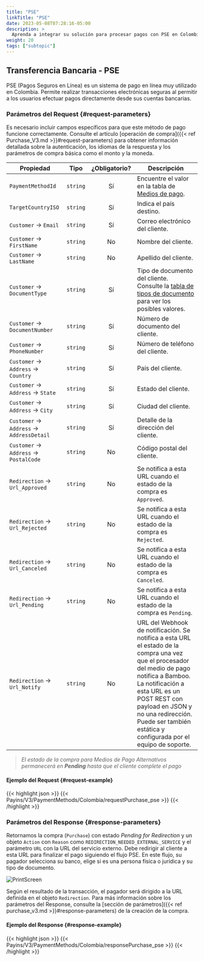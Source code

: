 ```yaml
---
title: "PSE"
linkTitle: "PSE"
date: 2023-05-08T07:28:16-05:00
description: >
  Aprenda a integrar su solución para procesar pagos con PSE en Colombia.
weight: 20
tags: ["subtopic"]
---
```


## Transferencia Bancaria - PSE
PSE (Pagos Seguros en Línea) es un sistema de pago en línea muy utilizado en Colombia. Permite realizar transacciones electrónicas seguras al permitir a los usuarios efectuar pagos directamente desde sus cuentas bancarias.

### Parámetros del Request {#request-parameters}
Es necesario incluir campos específicos para que este método de pago funcione correctamente. Consulte el artículo [operación de compra]({{< ref Purchase_V3.md >}}#request-parameters) para obtener información detallada sobre la autenticación, los idiomas de la respuesta y los parámetros de compra básica como el monto y la moneda.

| Propiedad | Tipo | ¿Obligatorio? | Descripción |
|---|:-:|:-:|---|
| `PaymentMethodId` | `string` | Sí | Encuentre el valor en la tabla de [Medios de pago](/es/docs/payment-methods/colombia.html#payment-methods). |
| `TargetCountryISO` | `string` | Sí | Indica el país destino. |
| `Customer` → `Email` | `string` | Sí | Correo electrónico del cliente. |
| `Customer` → `FirstName` | `string` | No | Nombre del cliente. |
| `Customer` → `LastName` | `string` | No | Apellido del cliente. |
| `Customer` → `DocumentType` | `string` | Sí | Tipo de documento del cliente.<br>Consulte la [tabla de tipos de documento](/es/docs/payment-methods/colombia.html#document-types) para ver los posibles valores. |
| `Customer` → `DocumentNumber` | `string` | Sí | Número de documento del cliente. |
| `Customer` → `PhoneNumber` | `string` | Sí | Número de teléfono del cliente. |
| `Customer` → `Address` → `Country` | `string` | Sí | País del cliente. |
| `Customer` → `Address` → `State` | `string` | Sí | Estado del cliente. |
| `Customer` → `Address` → `City` | `string` | Sí | Ciudad del cliente. |
| `Customer` → `Address` → `AddressDetail` | `string` | Sí | Detalle de la dirección del cliente. |
| `Customer` → `Address` → `PostalCode` | `string` | No | Código postal del cliente. |
| `Redirection` → `Url_Approved` | `string` | No | Se notifica a esta URL cuando el estado de la compra es `Approved`. |
| `Redirection` → `Url_Rejected` | `string` | No | Se notifica a esta URL cuando el estado de la compra es `Rejected`. |
| `Redirection` → `Url_Canceled` | `string` | No | Se notifica a esta URL cuando el estado de la compra es `Canceled`. |
| `Redirection` → `Url_Pending` | `string` | No | Se notifica a esta URL cuando el estado de la compra es `Pending`. |
| `Redirection` → `Url_Notify` | `string` | No | URL del Webhook de notificación. Se notifica a esta URL el estado de la compra una vez que el procesador del medio de pago notifica a Bamboo. La notificación a esta URL es un POST REST con payload en JSON y no una redirección. Puede ser también estática y configurada por el equipo de soporte. |

> _El estado de la compra para Medios de Pago Alternativos permanecerá en **Pending** hasta que el cliente complete el pago_

#### Ejemplo del Request {#request-example}
{{< highlight json >}}
{{< Payins/V3/PaymentMethods/Colombia/requestPurchase_pse >}}
{{< /highlight >}}

### Parámetros del Response {#response-parameters}
Retornamos la compra (`Purchase`) con estado _Pending for Redirection_ y un objeto `Action` con `Reason` como `REDIRECTION_NEEDED_EXTERNAL_SERVICE` y el parámetro `URL` con la URL del servicio externo. Debe redirigir al cliente a esta URL para finalizar el pago siguiendo el flujo PSE. En este flujo, su pagador selecciona su banco, elige si es una persona física o jurídica y su tipo de documento.

![PrintScreen](/assets/PSE.png)

Según el resultado de la transacción, el pagador será dirigido a la URL definida en el objeto `Redirection`. Para más información sobre los parámetros del Response, consulte la [sección de parámetros]({{< ref purchase_v3.md >}}#response-parameters) de la creación de la compra.

#### Ejemplo del Response {#response-example}
{{< highlight json >}}
{{< Payins/V3/PaymentMethods/Colombia/responsePurchase_pse >}}
{{< /highlight >}}